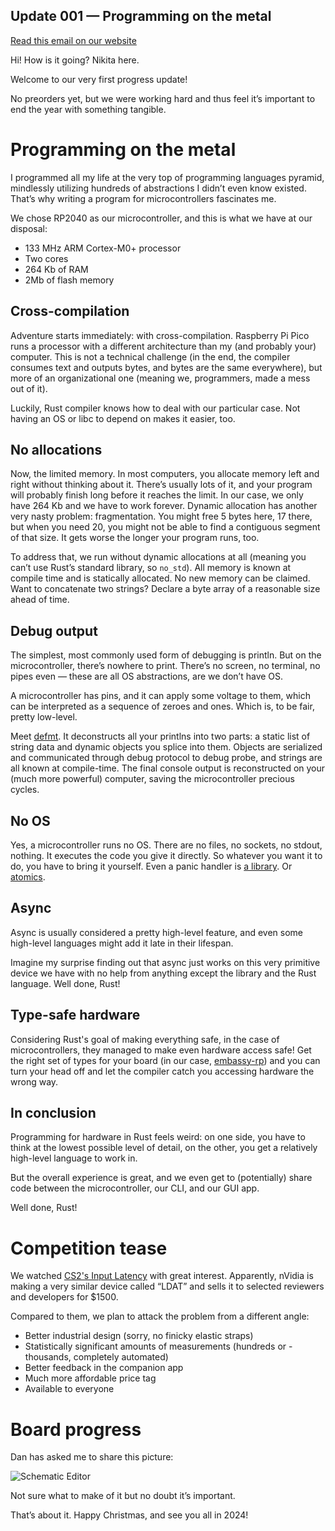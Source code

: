 Update 001 — Programming on the metal
---

[Read this email on our website](https://late-mate.com/update-001.html)

Hi! How is it going? Nikita here.

Welcome to our very first progress update!

No preorders yet, but we were working hard and thus feel it’s important to end the year with something tangible.

# Programming on the metal

I programmed all my life at the very top of programming languages pyramid, mindlessly utilizing hundreds of abstractions I didn’t even know existed. That’s why writing a program for microcontrollers fascinates me.

We chose RP2040 as our microcontroller, and this is what we have at our disposal:

- 133 MHz ARM Cortex-M0+ processor
- Two cores
- 264 Kb of RAM
- 2Mb of flash memory

## Cross-compilation

Adventure starts immediately: with cross-compilation. Raspberry Pi Pico runs a processor with a different architecture than my (and probably your) computer. This is not a technical challenge (in the end, the compiler consumes text and outputs bytes, and bytes are the same everywhere), but more of an organizational one (meaning we, programmers, made a mess out of it).

Luckily, Rust compiler knows how to deal with our particular case. Not having an OS or libc to depend on makes it easier, too.

## No allocations

Now, the limited memory. In most computers, you allocate memory left and right without thinking about it. There’s usually lots of it, and your program will probably finish long before it reaches the limit.
In our case, we only have 264 Kb and we have to work forever. Dynamic allocation has another very nasty problem: fragmentation. You might free 5 bytes here, 17 there, but when you need 20, you might not be able to find a contiguous segment of that size. It gets worse the longer your program runs, too.

To address that, we run without dynamic allocations at all (meaning you can’t use Rust’s standard library, so `no_std`). All memory is known at compile time and is statically allocated. No new memory can be claimed. Want to concatenate two strings? Declare a byte array of a reasonable size ahead of time.

## Debug output

The simplest, most commonly used form of debugging is println. But on the microcontroller, there’s nowhere to print. There’s no screen, no terminal, no pipes even — these are all OS abstractions, are we don’t have OS.

A microcontroller has pins, and it can apply some voltage to them, which can be interpreted as a sequence of zeroes and ones. Which is, to be fair, pretty low-level.

Meet [defmt](https://defmt.ferrous-systems.com/). It deconstructs all your printlns into two parts: a static list of string data and dynamic objects you splice into them. Objects are serialized and communicated through debug protocol to debug probe, and strings are all known at compile-time. The final console output is reconstructed on your (much more powerful) computer, saving the microcontroller precious cycles.

## No OS

Yes, a microcontroller runs no OS. There are no files, no sockets, no stdout, nothing. It executes the code you give it directly. So whatever you want it to do, you have to bring it yourself. Even a panic handler is [a library](https://docs.rs/panic-probe/0.3.1/panic_probe/). Or [atomics](https://github.com/rust-embedded/critical-section).

## Async

Async is usually considered a pretty high-level feature, and even some high-level languages might add it late in their lifespan.

Imagine my surprise finding out that async just works on this very primitive device we have with no help from anything except the library and the Rust language. Well done, Rust!

## Type-safe hardware

Considering Rust's goal of making everything safe, in the case of microcontrollers, they managed to make even hardware access safe! Get the right set of types for your board (in our case, [embassy-rp](https://github.com/embassy-rs/embassy/tree/main/embassy-rp)) and you can turn your head off and let the compiler catch you accessing hardware the wrong way.

## In conclusion

Programming for hardware in Rust feels weird: on one side, you have to think at the lowest possible level of detail, on the other, you get a relatively high-level language to work in.

But the overall experience is great, and we even get to (potentially) share code between the microcontroller, our CLI, and our GUI app.

Well done, Rust!

# Competition tease

We watched [CS2's Input Latency](https://www.youtube.com/watch?v=NE0qg_8k0BE) with great interest. Apparently, nVidia is making a very similar device called “LDAT” and sells it to selected reviewers and developers for $1500.

Compared to them, we plan to attack the problem from a different angle:

- Better industrial design (sorry, no finicky elastic straps)
- Statistically significant amounts of measurements (hundreds or - thousands, completely automated)
- Better feedback in the companion app
- Much more affordable price tag
- Available to everyone

# Board progress

Dan has asked me to share this picture:

![Schematic Editor](https://late-mate.com/update-001.webp)

Not sure what to make of it but no doubt it’s important.

That’s about it. Happy Christmas, and see you all in 2024!